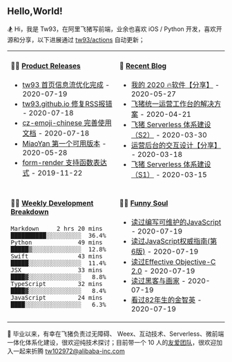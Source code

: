 ## Hello,World!

🏂 Hi，我是 Tw93，在阿里飞猪写前端，业余也喜欢 iOS / Python 开发，喜欢开源和分享，以下进展通过 <a href="https://github.com/tw93/tw93/actions" target="_blank">tw93/actions</a> 自动更新；

<table>
<tr>
<td valign="top" width="50%">

#### 🏋️‍♀️ <a href="https://github.com/tw93/tw93/blob/main/releases.md" target="_blank">Product Releases</a>

<!-- recent_releases starts -->
* <a href='https://github.com/tw93/tw93/releases/tag/V1.0' target='_blank'>tw93 首页信息流优化完成</a> - 2020-07-19
* <a href='https://github.com/tw93/tw93.github.io/releases/tag/V0.1' target='_blank'>tw93.github.io 修复RSS报错</a> - 2020-07-18
* <a href='https://github.com/tw93/cz-emoji-chinese/releases/tag/V0.2.1' target='_blank'>cz-emoji-chinese 完善使用文档</a> - 2020-07-18
* <a href='https://github.com/tw93/MiaoYan/releases/tag/V0.1' target='_blank'>MiaoYan 第一个可用版本</a> - 2020-05-28
* <a href='https://github.com/alibaba/form-render/releases/tag/v0.3.1' target='_blank'>form-render 支持函数表达式</a> - 2019-11-22
<!-- recent_releases ends -->

</td>
<td valign="top" width="50%">

#### 🎣 <a href="https://tw93.github.io/" target="_blank">Recent Blog</a>

<!-- blog starts -->
* <a href='https://tw93.github.io/2020-05-27/good-app.html' target='_blank'>我的 2020 🔥软件【分享】</a> - 2020-05-27
* <a href='https://tw93.github.io/2020-04-21/one.html' target='_blank'>飞猪统一运营工作台的解决方案</a> - 2020-04-21
* <a href='https://tw93.github.io/2020-03-30/serverless-two.html' target='_blank'>飞猪 Serverless 体系建设（S2）</a> - 2020-03-30
* <a href='https://tw93.github.io/2020-03-18/how-to-do-design.html' target='_blank'>运营后台的交互设计【分享】</a> - 2020-03-18
* <a href='https://tw93.github.io/2020-03-15/serverless-one.html' target='_blank'>飞猪 Serverless 体系建设（S1）</a> - 2020-03-15
<!-- blog ends -->

</td>
</tr>
<tr>
<td valign="top" width="50%">

#### 🏊‍♂️ <a href="https://gist.github.com/tw93/7854aac61f991ef4e7ae7b8440e4fdc6" target="_blank">Weekly Development Breakdown</a>

<!-- code_time starts -->

```text
Markdown     2 hrs 20 mins  ██████████░░░░░░░░░░  36.4%
Python             49 mins  █████▒░░░░░░░░░░░░░░  12.8%
Swift              43 mins  █████░░░░░░░░░░░░░░░  11.4%
JSX                33 mins  ████▓░░░░░░░░░░░░░░░   8.8%
TypeScript         32 mins  ████▓░░░░░░░░░░░░░░░   8.4%
JavaScript         24 mins  ████░░░░░░░░░░░░░░░░   6.3%
```

<!-- code_time ends -->

</td>
<td valign="top" width="50%">

#### 🤾‍♂️ <a href="https://www.douban.com/people/tangwei93/" target="_blank">Funny Soul</a>

<!-- douban starts -->
* <a href='https://book.douban.com/subject/21792530/' target='_blank'>读过编写可维护的JavaScript</a> - 2020-07-19
* <a href='https://book.douban.com/subject/10549733/' target='_blank'>读过JavaScript权威指南(第6版)</a> - 2020-07-19
* <a href='https://book.douban.com/subject/25829244/' target='_blank'>读过Effective Objective-C 2.0</a> - 2020-07-19
* <a href='https://book.douban.com/subject/6021440/' target='_blank'>读过黑客与画家</a> - 2020-07-19
* <a href='http://movie.douban.com/subject/30327842/' target='_blank'>看过82年生的金智英</a> - 2020-07-19
<!-- douban ends -->

</td>
  </tr>
  </table>

📮 毕业以来，有幸在飞猪负责过无障碍、 Weex、互动技术、Serverless、微前端一体化体系化建设，很欢迎纯技术探讨；目前带一个 10 人的<a href="https://img.alicdn.com/tfs/TB1svLYObr1gK0jSZFDXXb9yVXa-4032-2268.jpg" target="_blank">友爱团队</a>，很欢迎加入一起来折腾 <tw102972@alibaba-inc.com>

